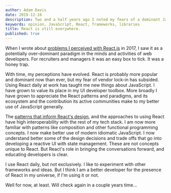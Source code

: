 ```yaml
---
author: Adam Davis
date: 2019-12-16
description: Two and a half years ago I noted my fears of a dominant JavaScript framework. My thoughts have evolved and I feel a little better about it now. 
keywords: opinion, JavaScript, React, frameworks, libraries
title: React is still everywhere.
published: true
---
```


When I wrote about [problems I perceived with React.js](/notes/react-everywhere) in 2017, I saw it as a potentially over-dominant paradigm in the minds and activities of web developers. For recruiters and managers it was an easy box to tick. It was a honey trap.

With time, my perceptions have evolved. React is probably more popular and dominant now than ever, but my fear of vendor lock-in has subsided. Using React daily at work has taught me new things about JavaScript.  I have grown to value its place in my UI developer toolbox.  More broadly I have grown to appreciate the React patterns and paradigms, and its ecosystem and the contribution its active communities make to my better use of JavaScript generally.

The [patterns that inform React's design](https://reactjs.org/docs/design-principles.html), and the approaches to using React have high interoperability with the rest of my tech stack. I am now more familiar with patterns like composition and other functional programming concepts. I now make better use of modern idiomatic JavaScript. I now understand better some of the design decisions and trade offs that go into developing a reactive UI with state management. These are not concepts unique to React. But React's role in bringing the conversations forward, and educating developers is clear.

I use React daily, but not exclusively.  I like to experiment with other frameworks and ideas. But I think I am a better developer for the presence of React in my universe, if I'm using it or not.

Well for now, at least. Will check again in a couple years time…
